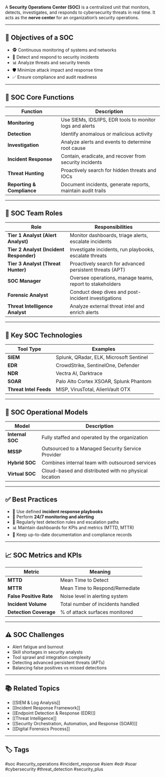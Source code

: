 A **Security Operations Center (SOC)** is a centralized unit that monitors, detects, investigates, and responds to cybersecurity threats in real time. It acts as the **nerve center** for an organization’s security operations.

---

## 🎯 Objectives of a SOC

- 🕵️ Continuous monitoring of systems and networks
- 🚨 Detect and respond to security incidents
- 📊 Analyze threats and security trends
- 🛡️ Minimize attack impact and response time
- ✅ Ensure compliance and audit readiness

---

## 🧱 SOC Core Functions

| Function                | Description                                                  |
|-------------------------|--------------------------------------------------------------|
| **Monitoring**           | Use SIEMs, IDS/IPS, EDR tools to monitor logs and alerts     |
| **Detection**            | Identify anomalous or malicious activity                     |
| **Investigation**        | Analyze alerts and events to determine root cause            |
| **Incident Response**    | Contain, eradicate, and recover from security incidents      |
| **Threat Hunting**       | Proactively search for hidden threats and IOCs               |
| **Reporting & Compliance** | Document incidents, generate reports, maintain audit trails |

---

## 🧠 SOC Team Roles

| Role                     | Responsibilities                                              |
|--------------------------|---------------------------------------------------------------|
| **Tier 1 Analyst (Alert Analyst)** | Monitor dashboards, triage alerts, escalate incidents      |
| **Tier 2 Analyst (Incident Responder)** | Investigate incidents, run playbooks, escalate threats   |
| **Tier 3 Analyst (Threat Hunter)** | Proactively search for advanced persistent threats (APT)   |
| **SOC Manager**          | Oversee operations, manage teams, report to stakeholders      |
| **Forensic Analyst**     | Conduct deep dives and post-incident investigations           |
| **Threat Intelligence Analyst** | Analyze external threat intel and enrich alerts             |

---

## 🧰 Key SOC Technologies

| Tool Type              | Examples                                  |
|------------------------|-------------------------------------------|
| **SIEM**               | Splunk, QRadar, ELK, Microsoft Sentinel   |
| **EDR**                | CrowdStrike, SentinelOne, Defender        |
| **NDR**                | Vectra AI, Darktrace                      |
| **SOAR**               | Palo Alto Cortex XSOAR, Splunk Phantom    |
| **Threat Intel Feeds** | MISP, VirusTotal, AlienVault OTX          |

---

## 🔄 SOC Operational Models

| Model             | Description                                            |
|-------------------|--------------------------------------------------------|
| **Internal SOC**   | Fully staffed and operated by the organization         |
| **MSSP**           | Outsourced to a Managed Security Service Provider      |
| **Hybrid SOC**     | Combines internal team with outsourced services        |
| **Virtual SOC**    | Cloud-based and distributed with no physical location  |

---

## ✅ Best Practices

- 📜 Use defined **incident response playbooks**
- 🔁 Perform **24/7 monitoring and alerting**
- 🧪 Regularly test detection rules and escalation paths
- 📊 Maintain dashboards for KPIs and metrics (MTTD, MTTR)
- 🧾 Keep up-to-date documentation and compliance records

---

## 📈 SOC Metrics and KPIs

| Metric             | Meaning                                    |
|--------------------|--------------------------------------------|
| **MTTD**           | Mean Time to Detect                        |
| **MTTR**           | Mean Time to Respond/Remediate             |
| **False Positive Rate** | Noise level in alerting system           |
| **Incident Volume**| Total number of incidents handled          |
| **Detection Coverage** | % of attack surfaces monitored           |

---

## ⚠️ SOC Challenges

- Alert fatigue and burnout
- Skill shortages in security analysts
- Tool sprawl and integration complexity
- Detecting advanced persistent threats (APTs)
- Balancing false positives vs missed detections

---

## 📚 Related Topics

- [[SIEM & Log Analysis]]
- [[Incident Response Framework]]
- [[Endpoint Detection & Response (EDR)]]
- [[Threat Intelligence]]
- [[Security Orchestration, Automation, and Response (SOAR)]]
- [[Digital Forensics Process]]

---

## 🏷 Tags

#soc #security_operations #incident_response #siem #edr #soar #cybersecurity #threat_detection #security_plus
